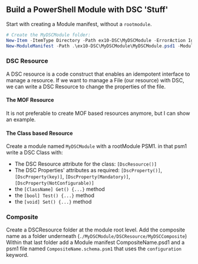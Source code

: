 ## Build a PowerShell Module with DSC 'Stuff'

Start with creating a Module manifest, without a `rootmodule`.

```powershell
# Create the MyDSCModule folder:
New-Item -ItemType Directory -Path ex10-DSC\MyDSCModule -ErrorAction Ignore
New-ModuleManifest -Path .\ex10-DSC\MyDSCModule\MyDSCModule.psd1 -ModuleVersion 0.0.1 -Description 'Just a test module'
```

### DSC Resource

A DSC resource is a code construct that enables an idempotent interface to manage a resource.
If we want to manage a File (our resource) with DSC, we can write a DSC Resource to change the properties of the file.

#### The MOF Resource

It is not preferable to create MOF based resources anymore, but I can show an example.

#### The Class based Resource

Create a module named `MyDSCModule` with a rootModule PSM1.
in that psm1 write a DSC Class with:

- The DSC Resource attribute for the class: `[DscResource()]`
- The DSC Properties' attributes as required: `[DscProperty()]`, `[DscProperty(key)]`, `[DscProperty(Mandatory)]`, `[DscProperty(NotConfigurable)]`
- the `[ClassName] Get() {...}` method
- the `[bool] Test() {...}` method
- the `[void] Set() {...}` method

### Composite

Create a DSCResource folder at the module root level.
Add the composite name as a folder underneath (`./MyDSCModule/DSCResource/MyDSCComposite`)
Within that last folder add a Module manifest CompositeName.psd1 and a psm1 file named `CompositeName.schema.psm1` that uses the `configuration` keyword.

